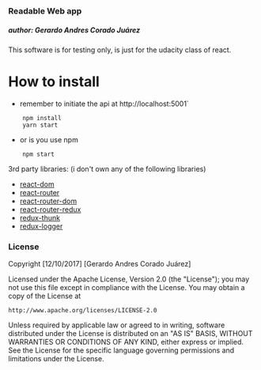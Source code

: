 ### Readable Web app

##### author: Gerardo Andres Corado Juárez

This software is for testing only, is just for the udacity class of react. 

# How to install

- remember to initiate the api at http://localhost:5001`

```
    npm install
    yarn start
```

 - or is you use npm
 
```
    npm start
```

3rd party libraries: (i don't own any of the following libraries)
- [react-dom](https://reactjs.org/docs/react-dom.html)
- [react-router](https://github.com/ReactTraining/react-router)
- [react-router-dom](https://www.npmjs.com/package/react-router-dom)
- [react-router-redux](https://github.com/reactjs/react-router-redux)
- [redux-thunk](https://github.com/gaearon/redux-thunk)
- [redux-logger](https://github.com/evgenyrodionov/redux-logger)


### License

Copyright [12/10/2017] [Gerardo Andres Corado Juárez]

Licensed under the Apache License, Version 2.0 (the "License");
you may not use this file except in compliance with the License.
You may obtain a copy of the License at

    http://www.apache.org/licenses/LICENSE-2.0

Unless required by applicable law or agreed to in writing, software
distributed under the License is distributed on an "AS IS" BASIS,
WITHOUT WARRANTIES OR CONDITIONS OF ANY KIND, either express or implied.
See the License for the specific language governing permissions and
limitations under the License.